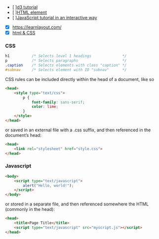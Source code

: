 * [ ][d3 tutorial](https://alignedleft.com/tutorials/d3/fundamentals)
* [ ][HTML element](https://en.wikipedia.org/wiki/HTML_element)
* [ ][JavaScript tutorial in an interactive way ](https://beta.observablehq.com/playground)
* [x] https://learnlayout.com/
* [x] [html & CSS](https://learn.shayhowe.com/html-css)

### CSS
```css
h1          /* Selects level 1 headings              */
p           /* Selects paragraphs                    */
.caption    /* Selects elements with class "caption" */
#subnav     /* Selects element with ID "subnav"      */
```

CSS rules can be included directly within the head of a document, like so
```html
<head>
    <style type="text/css">
        p {
            font-family: sans-serif;
            color: lime;
        }
    </style>
</head>
```
or saved in an external file with a .css suffix, and then referenced in the document’s head:
```html
<head>
    <link rel="stylesheet" href="style.css">
</head>
```
### Javascript

```html
<body>
    <script type="text/javascript">
        alert("Hello, world!");
    </script>
</body>
```
or stored in a separate file, and then referenced somewhere the HTML (commonly in the head):

```html
<head>
    <title>Page Title</title>
    <script type="text/javascript" src="myscript.js"></script>
</head>
```
